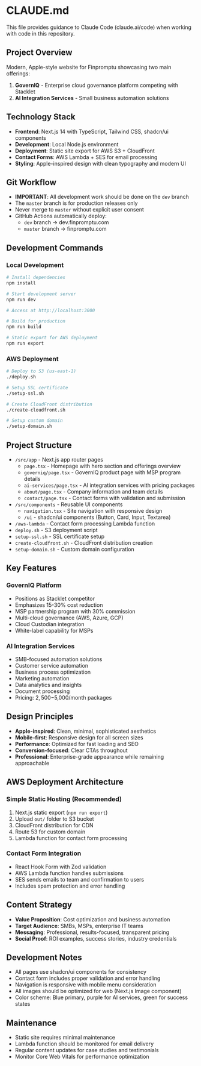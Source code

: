 # CLAUDE.md

This file provides guidance to Claude Code (claude.ai/code) when working with code in this repository.

## Project Overview

Modern, Apple-style website for Finpromptu showcasing two main offerings:
1. **GovernIQ** - Enterprise cloud governance platform competing with Stacklet
2. **AI Integration Services** - Small business automation solutions

## Technology Stack

- **Frontend**: Next.js 14 with TypeScript, Tailwind CSS, shadcn/ui components
- **Development**: Local Node.js environment
- **Deployment**: Static site export for AWS S3 + CloudFront
- **Contact Forms**: AWS Lambda + SES for email processing
- **Styling**: Apple-inspired design with clean typography and modern UI

## Git Workflow

- **IMPORTANT**: All development work should be done on the `dev` branch
- The `master` branch is for production releases only
- Never merge to `master` without explicit user consent
- GitHub Actions automatically deploy:
  - `dev` branch → dev.finpromptu.com
  - `master` branch → finpromptu.com

## Development Commands

### Local Development
```bash
# Install dependencies
npm install

# Start development server
npm run dev

# Access at http://localhost:3000

# Build for production
npm run build

# Static export for AWS deployment
npm run export
```

### AWS Deployment
```bash
# Deploy to S3 (us-east-1)
./deploy.sh

# Setup SSL certificate
./setup-ssl.sh

# Create CloudFront distribution
./create-cloudfront.sh

# Setup custom domain
./setup-domain.sh
```

## Project Structure

- `/src/app` - Next.js app router pages
  - `page.tsx` - Homepage with hero section and offerings overview
  - `governiq/page.tsx` - GovernIQ product page with MSP program details
  - `ai-services/page.tsx` - AI integration services with pricing packages
  - `about/page.tsx` - Company information and team details
  - `contact/page.tsx` - Contact forms with validation and submission
- `/src/components` - Reusable UI components
  - `navigation.tsx` - Site navigation with responsive design
  - `/ui` - shadcn/ui components (Button, Card, Input, Textarea)
- `/aws-lambda` - Contact form processing Lambda function
- `deploy.sh` - S3 deployment script
- `setup-ssl.sh` - SSL certificate setup
- `create-cloudfront.sh` - CloudFront distribution creation
- `setup-domain.sh` - Custom domain configuration

## Key Features

### GovernIQ Platform
- Positions as Stacklet competitor
- Emphasizes 15-30% cost reduction
- MSP partnership program with 30% commission
- Multi-cloud governance (AWS, Azure, GCP)
- Cloud Custodian integration
- White-label capability for MSPs

### AI Integration Services
- SMB-focused automation solutions
- Customer service automation
- Business process optimization
- Marketing automation
- Data analytics and insights
- Document processing
- Pricing: $2,500-$5,000/month packages

## Design Principles

- **Apple-inspired**: Clean, minimal, sophisticated aesthetics
- **Mobile-first**: Responsive design for all screen sizes
- **Performance**: Optimized for fast loading and SEO
- **Conversion-focused**: Clear CTAs throughout
- **Professional**: Enterprise-grade appearance while remaining approachable

## AWS Deployment Architecture

### Simple Static Hosting (Recommended)
1. Next.js static export (`npm run export`)
2. Upload `out/` folder to S3 bucket
3. CloudFront distribution for CDN
4. Route 53 for custom domain
5. Lambda function for contact form processing

### Contact Form Integration
- React Hook Form with Zod validation
- AWS Lambda function handles submissions
- SES sends emails to team and confirmation to users
- Includes spam protection and error handling

## Content Strategy

- **Value Proposition**: Cost optimization and business automation
- **Target Audience**: SMBs, MSPs, enterprise IT teams
- **Messaging**: Professional, results-focused, transparent pricing
- **Social Proof**: ROI examples, success stories, industry credentials

## Development Notes

- All pages use shadcn/ui components for consistency
- Contact form includes proper validation and error handling
- Navigation is responsive with mobile menu consideration
- All images should be optimized for web (Next.js Image component)
- Color scheme: Blue primary, purple for AI services, green for success states

## Maintenance

- Static site requires minimal maintenance
- Lambda function should be monitored for email delivery
- Regular content updates for case studies and testimonials
- Monitor Core Web Vitals for performance optimization